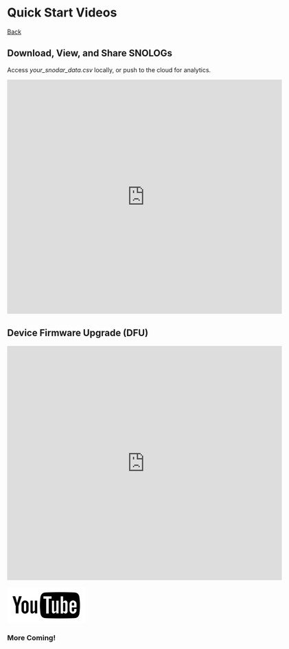 # Quick Start Videos
 
[Back](../)

## Download, View, and Share SNOLOGs 

Access _your_snodar_data.csv_ locally, or push to the cloud for analytics.

<iframe width="640" height="545" src="https://www.youtube.com/embed/6FmjWUfTF6Q" title="YouTube video player" frameborder="0" allow="accelerometer; autoplay; clipboard-write; encrypted-media; gyroscope; picture-in-picture" allowfullscreen></iframe>

## Device Firmware Upgrade (DFU)

<iframe width="640" height="545" src="https://www.youtube.com/embed/gqQcTnOmObk" title="YouTube video player" frameborder="0" allow="accelerometer; autoplay; clipboard-write; encrypted-media; gyroscope; picture-in-picture" allowfullscreen></iframe>

[![](images/youtube-icon.png)](https://www.youtube.com/channel/UC4cqOstvLvUeWRujbzJq9Tw)

### More Coming!
